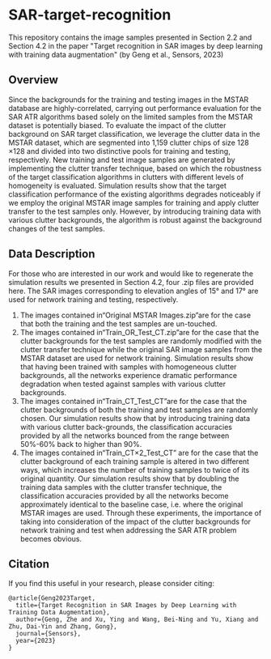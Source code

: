 # SAR-target-recognition
This repository contains the image samples presented in Section 2.2 and Section 4.2 in the paper "Target recognition in SAR images by deep learning with training data augmentation" (by Geng et al., Sensors, 2023)

## Overview
Since the backgrounds for the training and testing images in the MSTAR database are highly-correlated, carrying out performance evaluation for the SAR ATR algorithms based solely on the limited samples from the MSTAR dataset is potentially biased. To evaluate the impact of the clutter background on SAR target classification, we leverage the clutter data in the MSTAR dataset, which are segmented into 1,159 clutter chips of size 128 ×128 and divided into two distinctive pools for training and testing, respectively. New training and test image samples are generated by implementing the clutter transfer technique, based on which the robustness of the target classification algorithms in clutters with different levels of homogeneity is evaluated. Simulation results show that the target classification performance of the existing algorithms degrades noticeably if we employ the original MSTAR image samples for training and apply clutter transfer to the test samples only. However, by introducing training data with various clutter backgrounds, the algorithm is robust against the background changes of the test samples.

## Data Description
For those who are interested in our work and would like to regenerate the simulation results we presented in Section 4.2, four .zip files are provided here. The SAR images corresponding to elevation angles of 15° and 17° are used for network training and testing, respectively.
1) The images contained in“Original MSTAR Images.zip”are for the case that both the training and the test samples are un-touched. 
2) The images contained in“Train_OR_Test_CT.zip”are for the case that the clutter backgrounds for the test samples are randomly modified with the clutter transfer technique while the original SAR image samples from the MSTAR dataset are used for network training. Simulation results show that having been trained with samples with homogeneous clutter backgrounds, all the networks experience dramatic performance degradation when tested against samples with various clutter backgrounds.
3) The images contained in“Train_CT_Test_CT”are for the case that the clutter backgrounds of both the training and test samples are randomly chosen. Our simulation results show that by introducing training data with various clutter back-grounds, the classification accuracies provided by all the networks bounced from the range between 50%-60% back to higher than 90%. 
4) The images contained in“Train_CT×2_Test_CT” are for the case that the clutter background of each training sample is altered in two different ways, which increases the number of training samples to twice of its original quantity. Our simulation results show that by doubling the training data samples with the clutter transfer technique, the classification accuracies provided by all the networks become approximately identical to the baseline case, i.e. where the original MSTAR images are used. 
Through these experiments, the importance of taking into consideration of the impact of the clutter backgrounds for network training and test when addressing the SAR ATR problem becomes obvious.


## Citation

If you find this useful in your research, please consider citing:

    @article{Geng2023Target,
      title={Target Recognition in SAR Images by Deep Learning with Training Data Augmentation},
      author={Geng, Zhe and Xu, Ying and Wang, Bei-Ning and Yu, Xiang and Zhu, Dai-Yin and Zhang, Gong},
      journal={Sensors},
      year={2023}
    }
